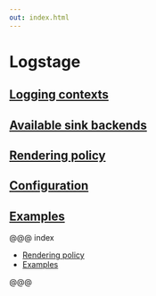 ```yaml
---
out: index.html
---
```

Logstage
========


## [Logging contexts](contexts.md)
## [Available sink backends](sinks.md)
## [Rendering policy](policy.md)
## [Configuration](config.md)
## [Examples](sample.md)


@@@ index

* [Rendering policy](policy.md)
* [Examples](sample.md)

@@@
